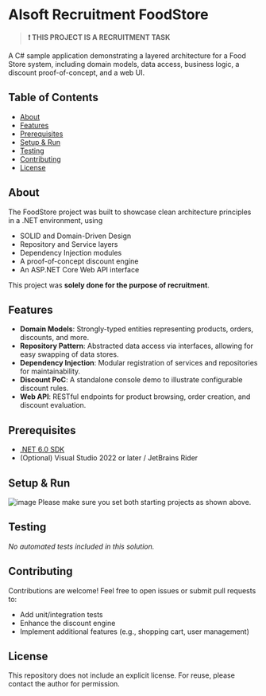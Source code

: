 # Alsoft Recruitment FoodStore

> **❗️ THIS PROJECT IS A RECRUITMENT TASK**

A C# sample application demonstrating a layered architecture for a Food Store system, including domain models, data access, business logic, a discount proof-of-concept, and a web UI.

## Table of Contents

- [About](#about)
- [Features](#features)
- [Prerequisites](#prerequisites)
- [Setup & Run](#setup--run)
- [Testing](#testing)
- [Contributing](#contributing)
- [License](#license)

## About

The FoodStore project was built to showcase clean architecture principles in a .NET environment, using
- SOLID and Domain-Driven Design
- Repository and Service layers
- Dependency Injection modules
- A proof-of-concept discount engine
- An ASP.NET Core Web API interface

This project was **solely done for the purpose of recruitment**.

## Features

- **Domain Models**: Strongly-typed entities representing products, orders, discounts, and more.
- **Repository Pattern**: Abstracted data access via interfaces, allowing for easy swapping of data stores.
- **Dependency Injection**: Modular registration of services and repositories for maintainability.
- **Discount PoC**: A standalone console demo to illustrate configurable discount rules.
- **Web API**: RESTful endpoints for product browsing, order creation, and discount evaluation.



## Prerequisites

- [.NET 6.0 SDK](https://dotnet.microsoft.com/download/dotnet/6.0)
- (Optional) Visual Studio 2022 or later / JetBrains Rider

## Setup & Run

![image](https://github.com/user-attachments/assets/530fde18-2c5b-40a3-b129-d238e740864f)
Please make sure you set both starting projects as shown above.

## Testing

_No automated tests included in this solution._

## Contributing

Contributions are welcome! Feel free to open issues or submit pull requests to:
- Add unit/integration tests
- Enhance the discount engine
- Implement additional features (e.g., shopping cart, user management)

## License

This repository does not include an explicit license. For reuse, please contact the author for permission.
